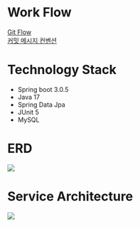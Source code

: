 # Work Flow
[Git Flow](https://techblog.woowahan.com/2553/)  
[커밋 메시지 컨벤션](https://gist.github.com/stephenparish/9941e89d80e2bc58a153)

# Technology Stack
* Spring boot 3.0.5
* Java 17
* Spring Data Jpa
* JUnit 5
* MySQL

# ERD
<img src="https://user-images.githubusercontent.com/97818720/257245462-fd69676c-0e4e-4535-9bff-53e6b5b52171.png">

# Service Architecture
<img src="https://user-images.githubusercontent.com/97818720/257245504-937b9094-2b3f-4f38-8e1d-8515f296e416.png">
